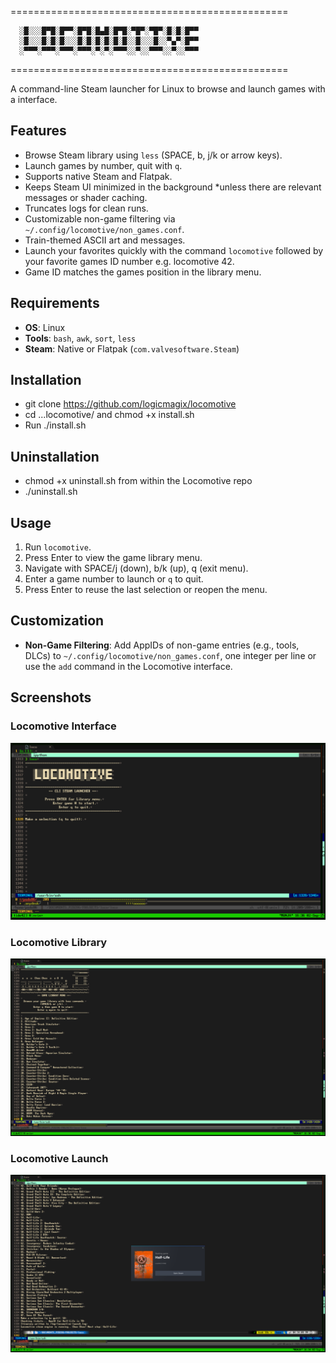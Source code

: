 ================================================

      ░█░░░█▀█░█▀▀░█▀█░█▄█░█▀█░▀█▀░▀█▀░█░█░█▀▀    
      ░█░░░█░█░█░░░█░█░█░█░█░█░░█░░░█░░▀▄▀░█▀▀    
      ░▀▀▀░▀▀▀░▀▀▀░▀▀▀░▀░▀░▀▀▀░░▀░░▀▀▀░░▀░░▀▀▀    

================================================

A command-line Steam launcher for Linux to browse and launch games with a interface.

## Features
- Browse Steam library using `less` (SPACE, b, j/k or arrow keys).
- Launch games by number, quit with `q`.
- Supports native Steam and Flatpak.
- Keeps Steam UI minimized in the background *unless there are relevant messages or shader caching.
- Truncates logs for clean runs.
- Customizable non-game filtering via `~/.config/locomotive/non_games.conf`.
- Train-themed ASCII art and messages.
- Launch your favorites quickly with the command `locomotive` followed by your favorite games ID number e.g. locomotive 42.
- Game ID matches the games position in the library menu.

## Requirements
- **OS**: Linux
- **Tools**: `bash`, `awk`, `sort`, `less`
- **Steam**: Native or Flatpak (`com.valvesoftware.Steam`)

## Installation
- git clone https://github.com/logicmagix/locomotive
- cd ...locomotive/ and chmod +x install.sh
- Run ./install.sh

## Uninstallation
- chmod +x uninstall.sh from within the Locomotive repo
- ./uninstall.sh

## Usage
1. Run `locomotive`.
2. Press Enter to view the game library menu.
3. Navigate with SPACE/j (down), b/k (up), q (exit menu).
4. Enter a game number to launch or `q` to quit.
5. Press Enter to reuse the last selection or reopen the menu.

## Customization
- **Non-Game Filtering**: Add AppIDs of non-game entries (e.g., tools, DLCs) to `~/.config/locomotive/non_games.conf`, one integer per line or use the `add` command in the Locomotive interface.

## Screenshots

### Locomotive Interface
![Locomotive_Logo](Screenshots/Screenshot1.png)

### Locomotive Library
![Locomotive_Library](Screenshots/Screenshot2.png)

### Locomotive Launch
![Locomotive_Launch](Screenshots/Screenshot3.png)
